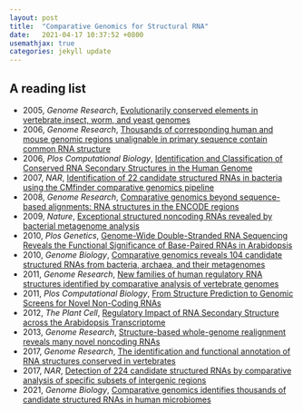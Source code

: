 ```yaml
---
layout: post
title:  "Comparative Genomics for Structural RNA"
date:   2021-04-17 10:37:52 +0800
usemathjax: true
categories: jekyll update
---
```


## A reading list
- 2005, *Genome Research*, [Evolutionarily conserved elements in vertebrate,insect, worm, and yeast genomes](https://genome.cshlp.org/content/15/8/1034)
- 2006, *Genome Research*, [Thousands of corresponding human and mouse genomic regions unalignable in primary sequence contain common RNA structure](https://genome.cshlp.org/content/16/7/885.full)
- 2006, *Plos Computational Biology*, [Identification and Classification of Conserved RNA Secondary Structures in the Human Genome](https://journals.plos.org/ploscompbiol/article?id=10.1371/journal.pcbi.0020033)
- 2007, *NAR*, [Identification of 22 candidate structured RNAs in bacteria using the CMfinder comparative genomics pipeline](https://academic.oup.com/nar/article/35/14/4809/1016434)
- 2008, *Genome Research*, [Comparative genomics beyond sequence-based alignments: RNA structures in the ENCODE regions](https://genome.cshlp.org/content/18/2/242.full)
- 2009, *Nature*, [Exceptional structured noncoding RNAs revealed by bacterial metagenome analysis](https://www.nature.com/articles/nature08586)
- 2010, *Plos Genetics*, [Genome-Wide Double-Stranded RNA Sequencing Reveals the Functional Significance of Base-Paired RNAs in Arabidopsis](https://journals.plos.org/plosgenetics/article?id=10.1371/journal.pgen.1001141)
- 2010, *Genome Biology*, [Comparative genomics reveals 104 candidate structured RNAs from bacteria, archaea, and their metagenomes](https://genomebiology.biomedcentral.com/articles/10.1186/gb-2010-11-3-r31)
- 2011, *Genome Research*, [New families of human regulatory RNA structures identified by comparative analysis of vertebrate genomes](https://genome.cshlp.org/content/early/2011/10/03/gr.112516.110)
- 2011, *Plos Computational Biology*, [From Structure Prediction to Genomic Screens for Novel Non-Coding RNAs](https://journals.plos.org/ploscompbiol/article?id=10.1371/journal.pcbi.1002100)
- 2012, *The Plant Cell*, [Regulatory Impact of RNA Secondary Structure across the Arabidopsis Transcriptome](http://www.plantcell.org/content/24/11/4346)
- 2013, *Genome Research*, [Structure-based whole-genome realignment reveals many novel noncoding RNAs](https://genome.cshlp.org/content/23/6/1018)
- 2017, *Genome Research*, [The identification and functional annotation of RNA structures conserved in vertebrates](https://genome.cshlp.org/content/27/8/1371.full)
- 2017, *NAR*, [Detection of 224 candidate structured RNAs by comparative analysis of specific subsets of intergenic regions](https://academic.oup.com/nar/article/45/18/10811/4080188)
- 2021, *Genome Biology*, [Comparative genomics identifies thousands of candidate structured RNAs in human microbiomes](https://genomebiology.biomedcentral.com/articles/10.1186/s13059-021-02319-w)
